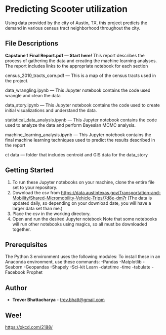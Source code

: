 # Predicting Scooter utilization

Using data provided by the city of Austin, TX, this project predicts the demand in various census tract neighborhood throughout the city.

## File Descriptions

**Capstone 1 Final Report.pdf — Start here!** This report describes the process of gathering the data and creating the machine learning analyses.  The report includes links to the appropriate notebook for each section

census_2010_tracts_core.pdf — This is a map of the census tracts used in the project.

data_wrangling.ipynb — This Jupyter notebook contains the code used wrangle and clean the data

data_story.ipynb — This Jupyter notebook contains the code used to create initial visualizations and understand the data.

statistical_data_analysis.ipynb — This Jupyter notebook contains the code used to analyze the data and perform Bayesian MCMC analysis.

machine_learning_analysis.ipynb — This Jupyter notebook contains the final machine learning techniques used to predict the results described in the report

ct data — folder that includes centroid and GIS data for the data_story

## Getting Started

1.  To run these Jupyter notebooks on your machine, clone the entire file set to your repository.
2.  Download the csv from https://data.austintexas.gov/Transportation-and-Mobility/Shared-Micromobility-Vehicle-Trips/7d8e-dm7r
(The data is updated daily, so depending on your download date, you will have a larger data set than me.)
3.  Place the csv in the working directory.
4.  Open and run the desired Jupyter notebook  Note that some notebooks will run other notebooks using magics, so all must be downloaded together.

## Prerequisites

The Python 3 environment uses the following modules:
To install these in an Anaconda environment, use these commands:
-Pandas
-Matplotlib
-Seaborn
-Geopandas
-Shapely
-Sci-kit Learn
-datetime
-time
-tabulate
-Facebook Prophet

## Author

* **Trevor Bhattacharya** - trev.bhatt@gmail.com

## Wee!
https://xkcd.com/2188/
